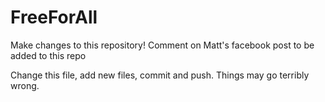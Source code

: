 # FreeForAll
Make changes to this repository! Comment on Matt's facebook post to be added to this repo

Change this file, add new files, commit and push. Things may go terribly wrong.
